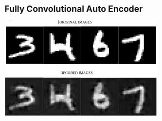 # Fully Convolutional Auto Encoder


![alt text](https://raw.githubusercontent.com/ashyantony7/Pytorch_Samples/master/images/FCAE.png)
